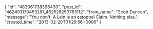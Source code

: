  {
   "id": "483061738396430",
   "post_id": "462493170453287_462528253783112",
   "from_name": "Scott Duncan",
   "message": "You don't. A Lein is an estoppel Claim. Nothing else.",
   "created_time": "2013-02-20T01:29:56+0000"
 }
